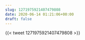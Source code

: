 ```yaml
---
slug: 1271975921407479808
date: 2020-06-14 01:21:06+00:00
draft: false
---
```


{{< tweet 1271975921407479808 >}}

